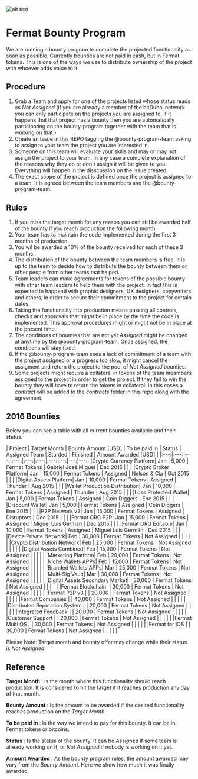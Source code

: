 ![alt text](https://github.com/bitDubai/media-kit/blob/master/MediaKit/Fermat%20Branding/Fermat%20Logotype/Fermat_Logo_3D.png "Fermat Logo")

# Fermat Bounty Program

We are running a bounty program to complete the projected functionality as soon as possible. Currently bounties are not paid in cash, but in Fermat tokens. This is one of the ways we use to distribute ownership of the project with whoever adds value to it. 

## Procedure

1. Grab a Team and apply for one of the projects listed whose status reads as _Not Assigned_ (if you are already a member of the bitDubai network you can only participate on the projects you are assigned to, if it happens that that project has a bounty then you are automatically participating on the bounty-program together with the team that is working on that.)
2. Create an Issue in this REPO tagging the @bounty-program-team asking to assign to your team the project you are interested in.
3. Someone on this team will evaluate your skills and may or may not assign the project to your team. In any case a complete explanation of the reasons why they do or don't assign it will be given to you. Everything will happen in the disscussion on the issue created.
4. The exact scope of the project is defined once the project is assigned to a team. It is agreed between the team members and the @bounty-program-team.

## Rules

1. If you miss the target month for any reason you can still be awarded half of the bounty if you reach production the following month.
2. Your team has to maintain the code implemented during the first 3 months of production. 
3. You wil be awarded a 10% of the bounty received for each of these 3 months.
4. The distribution of the bounty between the team members is free. It is up to the team to decide how to distribute the bounty between them or other people from other teams that helped.
5. Team leaders can make agreements for tokens of the possible bounty with other team leaders to help them with the project. In fact this is expected to happend with graphic designers, UX designers, copywriters and others, in order to secure their commitment to the project for certain dates.
6. Taking the functionality into production means passing all controls, checks and approvals that might be in place by the time the code is implemented. This approval procedures might or might not be in place at the present time.
7. The conditions of bounties that are not yet _Assigned_ might be changed at anytime by the @bounty-program-team. Once assigned, the conditions will stay fixed.
8. If the @bounty-program-team sees a lack of commitment of a team with the project assigned or a progress too slow, it might cancel the assigment and return the project to the pool of _Not Assigned_ bounties.
9. Some projects might require a collateral in tokens of the team meambers assigned to the project in order to get the project. If they fail to win the bounty they will have to return the tokens in collateral. In this cases a _contract_ will be added to the _contracts_ folder in this repo along with the agreement. 


## 2016 Bounties

Below you can see a table with all current bounties available and their status. 

| Project | Target Month | Bounty Amount [USD] | To be paid in | Status | Assigned Team | Starded | Finished | Amount Awarded [USD] |
|:---:|:---:|---:|:---:|:---:|:---:|:---:|:--:|---:|---:|
|Crypto Currency Platform| Jan | 5,000 | Fermat Tokens | Gabriel José Miguel | Dec 2015 | | |
|Crypto Broker Platform| Jan | 15,000 | Fermat Tokens | Assigned | Nelson & Cía | Oct 2015 | | |
|Digital Assets Platform| Jan | 10,000 | Fermat Tokens | Assigned | Thunder | Aug 2015 | | |
|Wallet Production Distribution| Jan | 10,000 | Fermat Tokens | Assigned | Thunder | Aug 2015 | | |
|Loss Protected Wallet| Jan | 5,000 | Fermat Tokens | Assigned | Coin Diggers | Ene 2015 | | |
|Discount Wallet| Jan | 5,000 | Fermat Tokens | Assigned | Coin Diggers | Ene 2015 | | |
|P2P Network v2| Jan | 15,000 | Fermat Tokens | Assigned | Disruptors | Dec 2015 | | |
|Fermat ORG P2P| Jan | 15,000 | Fermat Tokens | Assigned | Miguel Luis Germán | Dec 2015 | | |
|Fermat ORG Editable| Jan | 10,000 | Fermat Tokens | Assigned | Miguel Luis Germán | Dec 2015 | | |
|Device Private Network| Feb | 30,000 | Fermat Tokens | Not Assigned | | | | |
|Crypto Distribution Network| Feb | 25,000 | Fermat Tokens | Not Assigned | | | | |
|Digital Assets Combined| Feb | 15,000 | Fermat Tokens | Not Assigned | | | | |
|Marketing Platform| Feb | 20,000 | Fermat Tokens | Not Assigned | | | | |
|Niche Wallets APPs| Feb | 15,000 | Fermat Tokens | Not Assigned | | | | |
|Branded Wallets APPs| Mar | 25,000 | Fermat Tokens | Not Assigned | | | | |
|Multi-Sig Vault| Mar | 30,000 | Fermat Tokens | Not Assigned | | | | |
|Digital Assets Secondary Market|  | 30,000 | Fermat Tokens | Not Assigned | | | | |
|Fermat Blockchain|  | 30,000 | Fermat Tokens | Not Assigned | | | | |
|Fermat P2P v3 |  | 20,000 | Fermat Tokens | Not Assigned | | | | |
|Fermat Companies |  | 40,000 | Fermat Tokens | Not Assigned | | | | |
|Distributed Reputation System |  | 20,000 | Fermat Tokens | Not Assigned | | | | |
|Integrated Feedback |  | 20,000 | Fermat Tokens | Not Assigned | | | | |
|Customer Support |  | 20,000 | Fermat Tokens | Not Assigned | | | | |
|Fermat Multi OS |  | 30,000 | Fermat Tokens | Not Assigned | | | | |
|Fermat for iOS |  | 30,000 | Fermat Tokens | Not Assigned | | | | |


Please Note: Target month and bounty offer may change while their status is _Not Assigned_

## Reference 

**Target Month** : Is the month where this functionality should reach production. It is considered to hit the target if it reaches production any day of that month.

**Bounty Amount** : Is the amount to be awarded if the desired functionality reaches production on the _Target Month_. 

**To be paid in** : Is the way we intend to pay for this bounty. It can be in Fermat tokens or bitcoins.

**Status** : Is the status of the bounty. It can be _Assigned_ if some team is already working on it, or _Not Assigned_ if nobody is working on it yet.

**Amount Awarded** : As the bounty program rules, the amount awarded may vary from the _Bounty Amount_. Here we show how much it was finally awarded.
